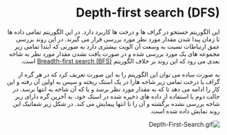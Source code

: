 <div dir="rtl">
<h1 dir="rtl">Depth-first search (DFS)</h1>
این الگوریتم جستجو در گراف ها و درخت ها کاربرد دارد. در این الگوریتم تمامی داده ها تا زمان پیدا شدن مقدار مورد نظر مورد بررسی قرار می گیرند. در این روند بررسی عمق ارتباطات نسبت به وسعت آن الویت بیشتری دارد به صورتی که ابتدا تمامی زیر مجموعه های یک مورد بررسی شده و در صورت یافت نشدن مقدار مورد نظر به شاخه بعدی می رود که این روند بر خلاف الگوریتم <a href="BFS.md"> Breadth-first search (BFS)</a> است.

به صورت ساده می توان این الگوریتم را به این صورت تعریف کرد که در هر گره از گراف یا درخت تمامی زیر شاخه هارا در یک استک ریخته و سپس به اولین آن رفته و این کار را ادامه می دهد تا که به مقدار مورد نظر برسد و یا که آن شاخه به انتها برسد. در حالت دوم با استفاده از داده های ذخیره شده در استک خود، به آخرین گره دارای زیر شاخه بررسی نشده برگشته و آن را تا انتها پیمایش می کند. در شکل زیر شماتیک این روند نمایش داده شده است.
 
<p><img src="https://upload.wikimedia.org/wikipedia/commons/7/7f/Depth-First-Search.gif" alt="Depth-First-Search.gif">

</div>
